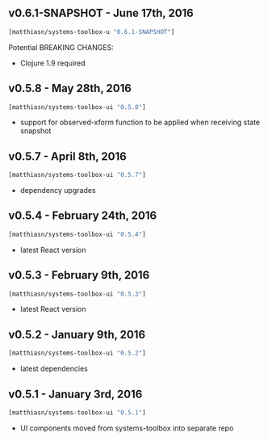 ## v0.6.1-SNAPSHOT - June 17th, 2016

```clojure
[matthiasn/systems-toolbox-u "0.6.1-SNAPSHOT"]
```

Potential BREAKING CHANGES:

* Clojure 1.9 required


## v0.5.8 - May 28th, 2016

```clojure
[matthiasn/systems-toolbox-ui "0.5.8"]
```

* support for observed-xform function to be applied when receiving state snapshot


## v0.5.7 - April 8th, 2016

```clojure
[matthiasn/systems-toolbox-ui "0.5.7"]
```

* dependency upgrades


## v0.5.4 - February 24th, 2016

```clojure
[matthiasn/systems-toolbox-ui "0.5.4"]
```

* latest React version


## v0.5.3 - February 9th, 2016

```clojure
[matthiasn/systems-toolbox-ui "0.5.3"]
```

* latest React version


## v0.5.2 - January 9th, 2016

```clojure
[matthiasn/systems-toolbox-ui "0.5.2"]
```

* latest dependencies


## v0.5.1 - January 3rd, 2016

```clojure
[matthiasn/systems-toolbox-ui "0.5.1"]
```

* UI components moved from systems-toolbox into separate repo
